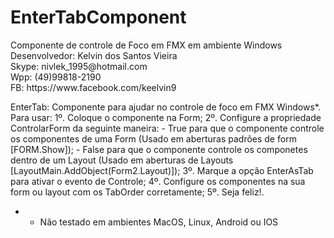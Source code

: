 # EnterTabComponent
<p>
 Componente de controle de Foco em FMX em ambiente Windows <br />
 Desenvolvedor: Kelvin dos Santos Vieira<br />
        Skype: nivlek_1995@hotmail.com<br />
          Wpp: (49)99818-2190<br />
           FB: https://www.facebook.com/keelvin9<br />
</p>

EnterTab: Componente para ajudar no controle de foco em FMX Windows*.
Para usar: 1º. Coloque o componente na Form;
           2º. Configure a propriedade ControlarForm da seguinte maneira:
                  - True para que o componente controle os componentes de uma Form
                    (Usado em aberturas padrões de form [FORM.Show]);
                  - False para que o componente controle os componetes dentro de um Layout
                    (Usado em aberturas de Layouts [LayoutMain.AddObject(Form2.Layout)]);
           3º. Marque a opção EnterAsTab para ativar o evento de Controle;
           4º. Configure os componentes na sua form ou layout com os TabOrder corretamente;
           5º. Seja feliz!.
* - Não testado em ambientes MacOS, Linux, Android ou IOS 

